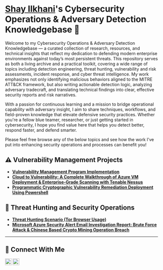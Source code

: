 # <a href="https://www.linkedin.com/in/shay-ilkhani/">Shay Ilkhani</a>'s Cybersecurity Operations & Adversary Detection Knowledgebase 🔐

Welcome to my Cybersecurity Operations & Adversary Detection Knowledgebase — a curated collection of research, resources, and technical insights that reflect my dedication to defending modern enterprise environments against today’s most persistent threats. This repository serves as both a living archive and a practical toolkit, covering a wide range of topics including detection engineering, threat hunting, vulnerability and risk assessments, incident response, and cyber threat intelligence. My work emphasizes not only identifying malicious behaviors aligned to the MITRE ATT&CK framework, but also writing actionable detection logic, analyzing adversary tradecraft, and translating technical findings into clear, effective security reports and risk narratives.

With a passion for continuous learning and a mission to bridge operational capability with adversary insight, I aim to share techniques, workflows, and field-proven knowledge that elevate defensive security practices. Whether you're a fellow blue teamer, researcher, or just getting started in cybersecurity, I hope you find value here that helps you detect better, respond faster, and defend smarter.

Please feel free browse any of the below topics and see how the work I’ve put into enhancing security operations and processes can benefit you!


## ⚠️ Vulnerability Management Projects

- **[Vulnerability Management Program Implementation](https://github.com/shayilkhani/vulnerability-management-program)**
- **[Cloud to Vulnerability: A Complete Walkthrough of Azure VM Deployment & Enterprise-Grade Scanning with Tenable Nessus](https://github.com/shayilkhani/azure-deployment-and-vulnerability-scanning)**
- **[Programmatic Cryptographic Vulnerability Remediation Deployment Using Powershell](https://github.com/shayilkhani/cryptographic-remediation-deployment)**

## 🚨 Threat Hunting and Security Operations

- **[Threat Hunting Scenario (Tor Browser Usage)](https://github.com/shayilkhani/tor-browser-threat-hunt-scenario)**
- **[Microsoft Azure Security Alert Email Investigation Report: Brute Force Attack & Chinese Based Crypto Mining Operation Breach](https://github.com/shayilkhani/brute-force-breach-report/blob/main/brute-force-breach.pdf)**


<hr/>

## 🤳 Connect With Me

[<img align="left" alt="___________ | YouTube" width="22px" src="https://cdn.jsdelivr.net/npm/simple-icons@v3/icons/youtube.svg" />][youtube]
[<img align="left" alt="Shay Ilkhani | LinkedIn" width="22px" src="https://cdn.jsdelivr.net/npm/simple-icons@v3/icons/linkedin.svg" />][linkedin]

[youtube]: https://www.youtube.com/c/___________
[linkedin]: https://linkedin.com/in/shay-ilkhani

<!--
<img width="35" alt="image" src="https://github.com/user-attachments/assets/2f41c7cd-5ea8-4475-b451-a37161b6c3fb"> 
<img width="35" alt="image" src="https://github.com/user-attachments/assets/77649969-9910-4994-8b96-74a116cfb2a8">
-->
